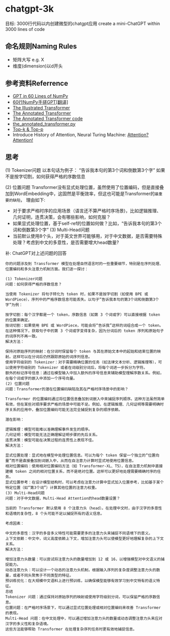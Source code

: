# chatgpt-3k
目标: 3000行代码以内创建微型的chatgpt应用 create a mini-ChatGPT within 3000 lines of code

## 命名规则Naming Rules
- 矩阵大写 e.g. X
- 维度(dimension)以d开头

## 参考资料Referrence
- [GPT in 60 Lines of NumPy](https://jaykmody.com/blog/gpt-from-scratch/)
- [60行NumPy手搓GPT[翻译]](https://jiqihumanr.github.io/2023/04/13/gpt-from-scratch/)
- [The Illustrated Transformer](https://jalammar.github.io/illustrated-transformer/)
- [The Annotated Transformer](http://nlp.seas.harvard.edu/annotated-transformer/)
- [The Annotated Transformer code](https://github.com/harvardnlp/annotated-transformer/blob/debc9fd747bb2123160a98046ad1c2d4da44a567/the_annotated_transformer.py#L326)
- [the_annotated_transformer.py](https://github.com/harvardnlp/annotated-transformer/blob/master/the_annotated_transformer.py)
- [Top-k & Top-p](https://docs.cohere.com/docs/controlling-generation-with-top-k-top-p#2-pick-from-amongst-the-top-tokens-top-k)
- Introduce History of Attention, Neural Turing Machine: [Attention? Attention!](https://lilianweng.github.io/posts/2018-06-24-attention/#neural-turing-machines)

## 思考
(1) Tokenizer问题
以本句话为例子： “告诉我本句的第3个词和倒数第3个字”
如果不是按字切割，如何获得严格的序数信息

(2) 位置问题
Transformer没有显式处理位置，虽然使用了位置编码，但是直接叠加到WordEmbedding中，这固然是平衡效率，但这也可能是Transformer的`最重要的缺陷`， 理由如下:
* 对于要求严格时序的应用场景（语言还不算严格时序场景)，比如逻辑推理、几何证明，连贯决策，会有哪些影响，如何克服？
* 如果显式处理位置，基于self-ref的位置如何做？比如，“告诉我本句的第3个词和倒数第3个字”
(3) Multi-Head问题
* 当前默认使用8个头，对于英文世界可能够用，对于中文数据，是否需要特殊处理？考虑到中文的多意性，是否需要增大head数量?

补: ChatGPT对上述问题的回答
```
你的问题涉及到 Transformer 模型在处理自然语言时的一些重要细节，特别是在序列处理、位置编码和多头注意力机制方面。我们逐一探讨：

(1) Tokenizer问题
问题：如何获得严格的序数信息？

当使用 Tokenizer 将句子转化为 token 时，如果不是按字切割（如使用 BPE 或 WordPiece），序列中的严格序数信息可能丢失。以句子“告诉我本句的第3个词和倒数第3个字”为例：

按字切割：每个汉字都是一个 token，序数信息（如第 3 个词或字）可以直接根据 token 的位置来确定。
按词切割：如果使用 BPE 或 WordPiece，可能会将“告诉我”这样的词组合成一个 token。在这种情况下，获取句子中的第 3 个词或字变得复杂，因为分词后的 token 序列和原始句子的词序列不再一致。
解决方法：

保持对原始序列的映射：在分词时保留每个 token 与其在原始文本中的起始和结束位置的映射。这样可以在分词后仍然跟踪原始的词序列信息。
使用字符级别的 Tokenizer：对于需要精确位置的任务（如法律文本分析、逻辑推理等），可以使用字符级别的 Tokenizer 或者在词级别分词后，将每个词进一步拆分为字符。
额外的标记序号信息：通过在模型输入中加入额外的序号信息来辅助模型理解序数关系。例如，在每个词或字的嵌入中添加一个序号向量。
(2) 位置问题
问题：Transformer的潜在位置编码缺陷及其在严格时序场景中的影响？

Transformer 的位置编码通过将位置信息叠加到词嵌入中来捕捉序列顺序。这种方法虽然简单有效，但在某些对顺序要求严格的场景中可能不足。例如，在逻辑推理、几何证明等需要明确时序关系的应用中，叠加位置编码可能无法完全捕捉到复杂的顺序依赖。

潜在影响：

逻辑推理：模型可能难以准确理解事件发生的顺序。
几何证明：模型可能无法正确理解证明步骤的先后关系。
连贯决策：模型可能在决策过程的连贯性上表现不佳。
解决方法：

显式位置处理：显式地在模型中处理位置信息。可以为每个 token 保留一个独立的“位置向量”而不是直接叠加到词嵌入中，从而在自注意力计算时显式地使用位置信息。
相对位置编码：使用相对位置编码方法（如 Transformer-XL、T5），在自注意力机制中直接建模 token 之间的相对位置关系，而不是绝对位置。这样可以更好地处理需要精确时序的任务。
显式位置参考：在设计模型结构时，可以考虑在注意力计算中显式加入位置参考，比如基于某个特定位置（如“第3个词”）计算其他位置的注意力权重。
(3) Multi-Head问题
问题：对于中文数据，Multi-Head Attention的head数量设置？

当前的 Transformer 默认使用 8 个注意力头（head）。在处理中文时，由于汉字的多意性和语境的复杂性，8 个头可能不足以捕捉所有的语义信息。

考虑因素：

中文的多意性：汉字的多音多义特性可能需要更多的注意力头来捕捉不同语境下的意义。
上下文依赖：中文中，词义高度依赖上下文，增加注意力头可以使模型更好地理解复杂的上下文关系。
解决方法：

增加注意力头数量：可以尝试将注意力头的数量增加到 12 或 16，以增强模型对中文语义的捕捉能力。
动态注意力头：可以设计一个动态的注意力头机制，根据输入序列的复杂度调整注意力头的数量，或者不同头聚焦于不同类型的特征。
预训练优化：在大规模中文语料上进行预训练，以确保模型能够有效学习到中文特有的语义特征。
总结
Tokenizer 问题：通过保持对原始序列的映射或使用字符级别分词，可以保留严格的序数信息。
位置问题：在严格时序场景下，可以通过显式位置处理或相对位置编码来改善 Transformer 的表现。
Multi-Head 问题：在中文处理中，可以通过增加注意力头的数量或动态调整注意力头来应对汉字的多义性和复杂语境。
这些方法能够帮助 Transformer 在处理复杂序列任务时更有效地捕捉信息。
```
